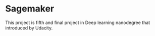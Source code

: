 # Sagemaker
This project is fifth and final project in Deep learning nanodegree that introduced by Udacity.
